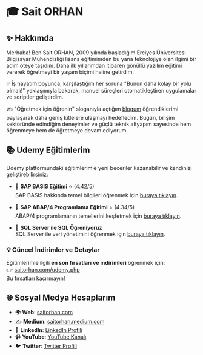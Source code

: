 # 🎓 Sait ORHAN

## ✨ Hakkımda
Merhaba! Ben Sait ORHAN, 2009 yılında başladığım Erciyes Üniversitesi Bilgisayar Mühendisliği lisans eğitimimden bu yana teknolojiye olan ilgimi bir adım öteye taşıdım. Daha ilk yıllarımdan itibaren gönüllü yazılım eğitimi vererek öğretmeyi bir yaşam biçimi haline getirdim.

💡 İş hayatım boyunca, karşılaştığım her soruna "Bunun daha kolay bir yolu olmalı!" yaklaşımıyla bakarak, manuel süreçleri otomatikleştiren uygulamalar ve scriptler geliştirdim.  

✍️ "Öğretmek için öğrenin" sloganıyla açtığım [blogum](https://saitorhan.com) öğrendiklerimi paylaşarak daha geniş kitlelere ulaşmayı hedefledim. Bugün, bilişim sektöründe edindiğim deneyimler ve güçlü teknik altyapım sayesinde hem öğrenmeye hem de öğretmeye devam ediyorum.

## 📚 Udemy Eğitimlerim
Udemy platformundaki eğitimlerimle yeni beceriler kazanabilir ve kendinizi geliştirebilirsiniz:

- 📘 **SAP BASIS Eğitimi** ⭐ (4.42/5)  
  SAP BASIS hakkında temel bilgileri öğrenmek için [buraya tıklayın](https://www.udemy.com/course/sap-basis-egitimi/?referralCode=763D1BA73386CD2A13E8). 

- 📙 **SAP ABAP/4 Programlama Eğitimi** ⭐ (4.34/5)  
  ABAP/4 programlamanın temellerini keşfetmek için [buraya tıklayın](https://www.udemy.com/course/sapabapprogramlama/?referralCode=4D0F06C484A69E9AF3AA).

- 📗 **SQL Server ile SQL Öğreniyoruz**  
  SQL Server ile veri yönetimini öğrenmek için [buraya tıklayın](https://www.udemy.com/course/sqlogreniyoruz/?referralCode=E5EE7E0CFBB4A14A4994).

### 💡 Güncel İndirimler ve Detaylar
Eğitimlerimle ilgili **en son fırsatları ve indirimleri** öğrenmek için:  
👉 [saitorhan.com/udemy.php](https://saitorhan.com/udemy.php)  
Bu fırsatları kaçırmayın!

## 🌐 Sosyal Medya Hesaplarım
- 🌍 **Web**: [saitorhan.com](https://saitorhan.com)
- ✍️ **Medium**: [saitorhan.medium.com](https://saitorhan.medium.com)
- 💼 **LinkedIn**: [LinkedIn Profili](https://www.linkedin.com/in/saitorhan)
- 📹 **YouTube**: [YouTube Kanalı](https://www.youtube.com/saitorhan)
- 🐦 **Twitter**: [Twitter Profili](https://twitter.com/saitorhan)
